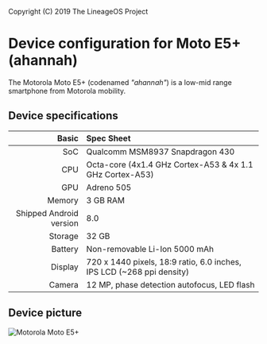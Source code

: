 Copyright (C) 2019 The LineageOS Project

Device configuration for Moto E5+ (ahannah)
==================================================

The Motorola Moto E5+ (codenamed _"ahannah"_) is a low-mid range smartphone from Motorola mobility.

## Device specifications

| Basic | Spec Sheet
| -----------: | :----------------------------------------------
| SoC          | Qualcomm MSM8937 Snapdragon 430
| CPU          | Octa-core (4x1.4 GHz Cortex-A53 & 4x 1.1 GHz Cortex-A53)
| GPU          | Adreno 505
| Memory       | 3 GB RAM
| Shipped Android version | 8.0
| Storage      | 32 GB
| Battery      | Non-removable Li-Ion 5000 mAh
| Display      | 720 x 1440 pixels, 18:9 ratio, 6.0 inches, IPS LCD (~268 ppi density)
| Camera       | 12 MP, phase detection autofocus, LED flash

## Device picture

![Motorola Moto E5+](https://www.tmonews.com/wp-content/uploads/2018/07/motoe5plustmobile-660x532.jpg "Moto E5+ in blue")
